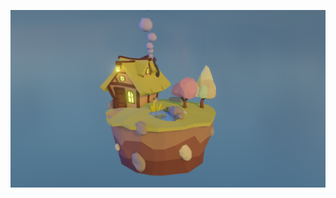 ![Plane Scene](https://github.com/jsharp9009/Blender/raw/main/Low%20Poly%20Cottage/output/Low%20Poly%20Cottage.png)
